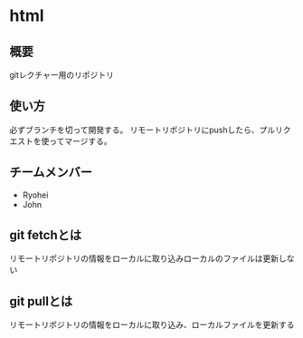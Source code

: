 # html

## 概要
gitレクチャー用のリポジトリ

## 使い方
必ずブランチを切って開発する。
リモートリポジトリにpushしたら、プルリクエストを使ってマージする。

## チームメンバー
* Ryohei
* John

## git fetchとは
リモートリポジトリの情報をローカルに取り込みローカルのファイルは更新しない

## git pullとは
リモートリポジトリの情報をローカルに取り込み、ローカルファイルを更新する
